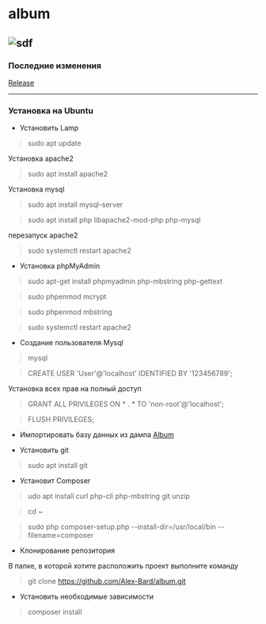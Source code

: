 # album

  ![sdf](https://app.buddy.works/bardovskialesha/album/pipelines/pipeline/261158/badge.svg?token=69cdf0c2471d5cd3e5c34d789ca0bcec824a5504e456a44410be3a02f5c4d50d)
  ---
### Последние изменения ###

[Release](https://github.com/Alex-Bard/album/releases)

  ---

### Установка на Ubuntu ###
* Установить Lamp 
>sudo apt update

Установка apache2

>sudo apt install apache2 

Установка mysql

>sudo apt install mysql-server

>sudo apt install php libapache2-mod-php php-mysql

перезапуск apache2

>sudo systemctl restart apache2

* Установка phpMyAdmin
>sudo apt-get install phpmyadmin php-mbstring php-gettext

>sudo phpenmod mcrypt

>sudo phpenmod mbstring

>sudo systemctl restart apache2

* Cоздание пользователя Mysql
>mysql

>CREATE USER 'User'@'localhost' IDENTIFIED BY '123456789';

Установка всех прав на полный доступ

>GRANT ALL PRIVILEGES ON * . * TO 'non-root'@'localhost';

>FLUSH PRIVILEGES;

* Импортировать базу данных из дампа
[Album](https://github.com/Alex-Bard/album/blob/screenshots/Mysql/album.sql)

* Установить git
>sudo apt install git

* Установит Composer 
>udo apt install curl php-cli php-mbstring git unzip

>cd ~

>sudo php composer-setup.php --install-dir=/usr/local/bin --filename=composer

* Клонирование репозитория

 В папке, в которой хотите расположить проект выполните команду
 
>git clone https://github.com/Alex-Bard/album.git

* Установить необходимые зависимости 
>composer install

